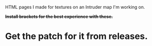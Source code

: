 HTML pages I made for textures on an Intruder map I'm working on.

~~**Install brackets for the best experience with these.**~~

# **Get the patch for it from releases.**

